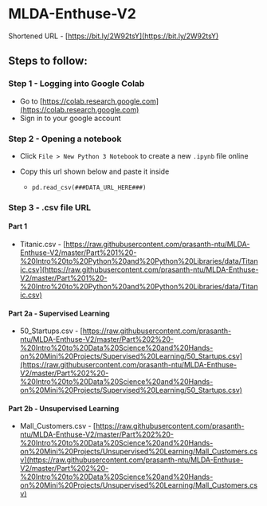 # MLDA-Enthuse-V2

Shortened URL - [https://bit.ly/2W92tsY](https://bit.ly/2W92tsY)

## Steps to follow:
### Step 1 - Logging into Google Colab

- Go to [https://colab.research.google.com](https://colab.research.google.com)
- Sign in to your google account


### Step 2 - Opening a notebook
- Click `File > New Python 3 Notebook` to create a new `.ipynb` file online


- Copy this url shown below and paste it inside
  - `pd.read_csv(###DATA_URL_HERE###)`
  
### Step 3 - .csv file URL
#### Part 1 
- Titanic.csv - [https://raw.githubusercontent.com/prasanth-ntu/MLDA-Enthuse-V2/master/Part%201%20-%20Intro%20to%20Python%20and%20Python%20Libraries/data/Titanic.csv](https://raw.githubusercontent.com/prasanth-ntu/MLDA-Enthuse-V2/master/Part%201%20-%20Intro%20to%20Python%20and%20Python%20Libraries/data/Titanic.csv)
  
#### Part 2a - Supervised Learning
- 50_Startups.csv - [https://raw.githubusercontent.com/prasanth-ntu/MLDA-Enthuse-V2/master/Part%202%20-%20Intro%20to%20Data%20Science%20and%20Hands-on%20Mini%20Projects/Supervised%20Learning/50_Startups.csv](https://raw.githubusercontent.com/prasanth-ntu/MLDA-Enthuse-V2/master/Part%202%20-%20Intro%20to%20Data%20Science%20and%20Hands-on%20Mini%20Projects/Supervised%20Learning/50_Startups.csv)
  
#### Part 2b - Unsupervised Learning  
- Mall_Customers.csv - [https://raw.githubusercontent.com/prasanth-ntu/MLDA-Enthuse-V2/master/Part%202%20-%20Intro%20to%20Data%20Science%20and%20Hands-on%20Mini%20Projects/Unsupervised%20Learning/Mall_Customers.csv](https://raw.githubusercontent.com/prasanth-ntu/MLDA-Enthuse-V2/master/Part%202%20-%20Intro%20to%20Data%20Science%20and%20Hands-on%20Mini%20Projects/Unsupervised%20Learning/Mall_Customers.csv)
